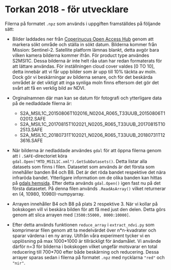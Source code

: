 # Torkan 2018 - för utvecklare
Filerna på formatet `.npz` som används i uppgiften framställdes på följande sätt:

- Bilder laddades ner från [Coperinucus Open Access Hub](https://scihub.copernicus.eu/dhus/#/home) genom att markera sökt område och ställa in sökt datum. Bilderna kommer från Mission: Sentinel-2. Satellite platform lämnas blankt, detta avgör bara vilken kamera bilderna kommer ifrån. För product type användes S2MSI1C. Dessa bilderna är inte helt råa utan har redan formaterats för att lättare användas. För inställningen cloud cover valdes [0 TO 10], detta innebär att vi får upp bilder som är upp till 10% täckta av moln. Dock gör vi beskärningar av bilderna senare, och för det beskärda området är det viktigt att inga synliga moln finns eftersom det gör det svårt att få en verklig bild av NDVI. 
- Orginalnamnen där man kan se datum för fotografi och ytterligare data på de nedladdade filerna är:
    + S2A_MSIL1C_20150806T102016_N0204_R065_T33UUB_20150806T102012.SAFE
    + S2A_MSIL1C_20170815T102021_N0205_R065_T33UUB_20170815T102513.SAFE
    + S2A_MSIL1C_20180731T102021_N0206_R065_T33UUB_20180731T123616.SAFE
  
- När bilderna är nedladdade användes `gdal` för att öppna filerna genom att i `.SAFE`-directoriet köra `gdal.Open("MTD_MSIL1C.xml").GetSubDatasets()`. Detta listar alla datasets som finns i filen. Datasetet som används är det första som innehåller banden B4 och B8. Det är det röda bandet respektive det nära infraröda bandet. Ytterligare information om de olika banden kan hittas på [gdals hemsida](https://gdal.org/drivers/raster/sentinel2.html). Efter detta används `gdal.Open()` igen fast nu på det första datasetet. På denna filen används `.ReadAsArray()` vilket returnerar en (4, 10980, 10980)-numpyarray.
- Arrayen innehåller B4 och B8 på plats 2 respektive 3. När vi kollar på bokskogen vill vi beskära bilden för att få med just den delen. Detta görs genom att slica arrayen med `[3500:55000, 8000:10000]`.
- Efter detta används funktionen `reduce_array` i `extract_ndvi.py` som komprimerar filen genom att ta medelvärdet över n\*n-kvadrater och sparar värdena i en ny array. Utifrån våra experiment tycker vi en upplösning på max 1000\*1000 är tillräckligt för ändamålet. Vi använde därför n=3 för bilderna i bokskogen vilket ungefär motsvarar en total reducering till 700\*700 efter både beskärning och reducering. Dessa arrayer sparas sedan i filerna på formatet `.npz` med nycklarna `"red"` och `"nir"`.
